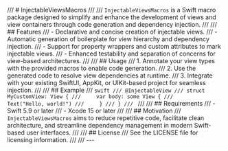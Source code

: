 /// # InjectableViewsMacros
///
/// `InjectableViewsMacros` is a Swift macro package designed to simplify and enhance the development of views and view containers through code generation and dependency injection.
/// 
/// ## Features
/// - Declarative and concise creation of injectable views.
/// - Automatic generation of boilerplate for view hierarchy and dependency injection.
/// - Support for property wrappers and custom attributes to mark injectable views.
/// - Enhanced testability and separation of concerns for view-based architectures.
///
/// ## Usage
/// 1. Annotate your view types with the provided macros to enable code generation.
/// 2. Use the generated code to resolve view dependencies at runtime.
/// 3. Integrate with your existing SwiftUI, AppKit, or UIKit-based project for seamless injection.
///
/// ## Example
/// ```swift
/// @InjectableView
/// struct MyCustomView: View {
///     var body: some View {
///         Text("Hello, world!")
///     }
/// }
/// ```
///
/// ## Requirements
/// - Swift 5.9 or later
/// - Xcode 15 or later
///
/// ## Motivation
/// `InjectableViewsMacros` aims to reduce repetitive code, facilitate clean architecture, and streamline dependency management in modern Swift-based user interfaces.
///
/// ## License
/// See the LICENSE file for licensing information.
///
/// ---
 
